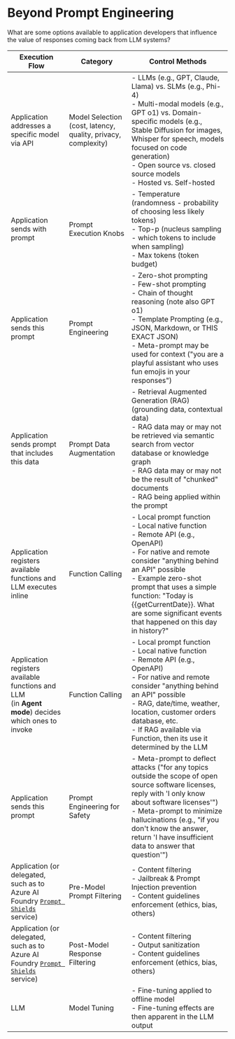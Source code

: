# Beyond Prompt Engineering

What are some options available to application developers that influence the value of responses coming back from LLM systems?

| Execution Flow  | Category | Control Methods |
|--------------------|----------|----------------|
| Application addresses a specific model via API | Model Selection (cost, latency, quality, privacy, complexity) | - LLMs (e.g., GPT, Claude, Llama) vs. SLMs (e.g., Phi-4)<br>- Multi-modal models (e.g., GPT o1) vs. Domain-specific models (e.g., Stable Diffusion for images, Whisper for speech, models focused on code generation)<br>- Open source vs. closed source models<br>- Hosted vs. Self-hosted |
| Application sends with prompt | Prompt Execution Knobs | - Temperature (randomness - probability of choosing less likely tokens)<br>- Top-p (nucleus sampling - which tokens to include when sampling)<br>- Max tokens (token budget) |
| Application sends this prompt | Prompt Engineering | - Zero-shot prompting<br>- Few-shot prompting<br>- Chain of thought reasoning (note also GPT o1)<br>- Template Prompting (e.g., JSON, Markdown, or THIS EXACT JSON)<br>- Meta-prompt may be used for context ("you are a playful assistant who uses fun emojis in your responses") |
| Application sends prompt that includes this data | Prompt Data Augmentation | - Retrieval Augmented Generation (RAG) (grounding data, contextual data)<br>- RAG data may or may not be retrieved via semantic search from vector database or knowledge graph<br>- RAG data may or may not be the result of "chunked" documents<br>- RAG being applied within the prompt
| Application registers available functions and LLM executes inline | Function Calling | - Local prompt function<br>- Local native function<br>- Remote API (e.g., OpenAPI)<br>- For native and remote consider "anything behind an API" possible<br>- Example zero-shot prompt that uses a simple function: "Today is {{getCurrentDate}}. What are some significant events that happened on this day in history?" |
| Application registers available functions and LLM<br>(in **Agent mode**) decides which ones to invoke | Function Calling | - Local prompt function<br>- Local native function<br>- Remote API (e.g., OpenAPI)<br>- For native and remote consider "anything behind an API" possible<br>- RAG, date/time, weather, location, customer orders database, etc.<br>- If RAG available via Function, then its use it determined by the LLM |
| Application sends this prompt| Prompt Engineering for Safety | - Meta-prompt to deflect attacks ("for any topics outside the scope of open source software licenses, reply with 'I only know about software licenses'")<br>- Meta-prompt to minimize hallucinations (e.g., "if you don't know the answer, return 'I have insufficient data to answer that question'") |
| Application (or delegated, such as to Azure AI Foundry [`Prompt Shields`](https://learn.microsoft.com/en-us/azure/ai-services/content-safety/concepts/jailbreak-detection) service) | Pre-Model Prompt Filtering | - Content filtering<br>- Jailbreak & Prompt Injection prevention<br>- Content guidelines enforcement (ethics, bias, others) |
| Application (or delegated, such as to Azure AI Foundry [`Prompt Shields`](https://learn.microsoft.com/en-us/azure/ai-services/content-safety/concepts/jailbreak-detection) service) | Post-Model Response Filtering | - Content filtering<br>- Output sanitization<br>- Content guidelines enforcement (ethics, bias, others) |
| LLM        | Model Tuning | - Fine-tuning applied to offline model<br>- Fine-tuning effects are then apparent in the LLM output |

<!-- Add beam search? -->

<!-- Bill Wilder, https://github.com/crankingai/azureaitraining/blob/main/beyond-prompt-engineering.md -->
